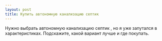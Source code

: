```yaml
---
layout: post 
title: Купить автономную канализацию септик 
--- 
```

Нужно выбрать автономную канализацию септик , но я уже запутался в характеристиках. Подскажите, какой вариант лучше и где покупать.
